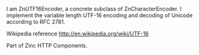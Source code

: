 I am ZnUTF16Encoder, a concrete subclass of ZnCharacterEncoder.
I implement the variable length UTF-16 encoding and decoding of Unicode according to RFC 2781.

Wikipedia reference http://en.wikipedia.org/wiki/UTF-16

Part of Zinc HTTP Components.
